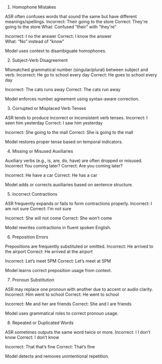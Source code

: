 1. Homophone Mistakes

ASR often confuses words that sound the same but have different meanings/spellings.
Incorrect: Their going to the store	
Correct: They're going to the store	
What: Confused “their” with “they're”

Incorrect: I no the answer
Correct: I know the answer	
What: “No” instead of “know”

Model uses context to disambiguate homophones.

2. Subject-Verb Disagreement

Mismatched grammatical number (singular/plural) between subject and verb.
Incorrect: He go to school every day
Correct: He goes to school every day

Incorrect: The cats runs away
Correct: The cats run away

Model enforces number agreement using syntax-aware correction.

3. Corrupted or Misplaced Verb Tenses

ASR tends to produce incorrect or inconsistent verb tenses.
Incorrect: I seen him yesterday
Correct: I saw him yesterday

Incorrect: She going to the mall
Correct: She is going to the mall

Model restores proper tense based on temporal indicators.

4. Missing or Misused Auxiliaries

Auxiliary verbs (e.g., is, are, do, have) are often dropped or misused.
Incorrect You coming later?
Correct: Are you coming later?

Incorrect: He have a car
Correct: He has a car

Model adds or corrects auxiliaries based on sentence structure.

5. Incorrect Contractions

ASR frequently expands or fails to form contractions properly.
Incorrect: I am not sure
Correct: I'm not sure

Incorrect: She will not come
Correct: She won’t come

Model rewrites contractions in fluent spoken English.

6. Preposition Errors

Prepositions are frequently substituted or omitted.
Incorrect: He arrived to the airport
Correct: He arrived at the airport

Incorrect: Let’s meet 5PM
Correct: Let’s meet at 5PM

Model learns correct preposition usage from context.

7. Pronoun Substitution

ASR may replace one pronoun with another due to accent or audio clarity.
Incorrect: Him went to school
Correct: He went to school

Incorrect: Me and her are friends
Correct: She and I are friends

Model uses grammatical roles to correct pronoun usage.

8. Repeated or Duplicated Words

ASR sometimes outputs the same word twice or more.
Incorrect: I I don’t know
Correct: I don’t know

Incorrect: That that’s fine
Correct: That’s fine

Model detects and removes unintentional repetition.
